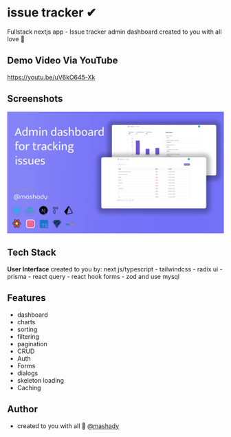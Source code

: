 # issue tracker ✔

Fullstack nextjs app - Issue tracker admin dashboard created to you with all love 💜

## Demo Video Via YouTube

https://youtu.be/uV6kO645-Xk

## Screenshots

![App Screenshot](https://raw.githubusercontent.com/mashady/issue-tracker-by-abu/main/promo/issues-tracker-promo.png)

## Tech Stack

**User Interface**
created to you by:
next js/typescript - tailwindcss - radix ui - prisma - react query - react hook forms - zod and use mysql

## Features

- dashboard
- charts
- sorting
- filtering
- pagination
- CRUD
- Auth
- Forms
- dialogs
- skeleton loading
- Caching

## Author

- created to you with all 💜 [@mashady](https://www.github.com/mashady)
